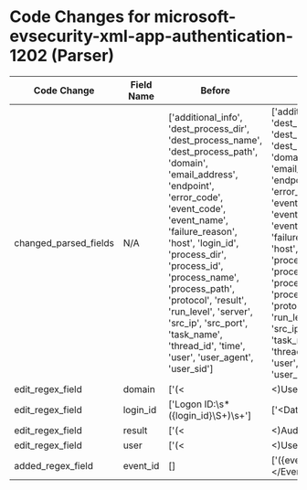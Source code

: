 # Code Changes for microsoft-evsecurity-xml-app-authentication-1202 (Parser)

| Code Change | Field Name | Before | After |
|-------------|------------|--------|-------|
| changed_parsed_fields | N/A | ['additional_info', 'dest_process_dir', 'dest_process_name', 'dest_process_path', 'domain', 'email_address', 'endpoint', 'error_code', 'event_code', 'event_name', 'failure_reason', 'host', 'login_id', 'process_dir', 'process_id', 'process_name', 'process_path', 'protocol', 'result', 'run_level', 'server', 'src_ip', 'src_port', 'task_name', 'thread_id', 'time', 'user', 'user_agent', 'user_sid'] | ['additional_info', 'dest_process_dir', 'dest_process_name', 'dest_process_path', 'domain', 'email_address', 'endpoint', 'error_code', 'event_code', 'event_id', 'event_name', 'failure_reason', 'host', 'login_id', 'process_dir', 'process_id', 'process_name', 'process_path', 'protocol', 'result', 'run_level', 'server', 'src_ip', 'src_port', 'task_name', 'thread_id', 'time', 'user', 'user_agent', 'user_sid'] |
| edit_regex_field | domain | ['(<|&lt;)UserId(&gt;|>)(N\/A|({email_address}[^@&]+@[^&]+)|(({domain}[^\\&]+)\\+)?({user}[\w\.\-\!\#\^\~]{1,40}\$?))(<|&lt;)\/UserId(&gt;|>)', 'Account Domain:\s*(NT AUTHORITY|-|({domain}\S+))\s+Logon ID:'] | ['(<|&lt;)UserId(&gt;|>)(N\/A|({email_address}[^@&]+@[^&]+)|(({domain}[^\\&]+)\\+)?({user}[\w\.\-\!\#\^\~]{1,40}\$?))(<|&lt;)\/UserId(&gt;|>)', '<Data Name(\\)?=(\'|")SubjectDomainName(\'|")>(-|({domain}[^<]+?))<', 'Account Domain:\s*(NT AUTHORITY|-|({domain}\S+))\s+Logon ID:'] |
| edit_regex_field | login_id | ['Logon ID:\s*({login_id}\S+)\s+'] | ['<Data Name(\\)?=(\'|")SubjectLogonId(\'|")>(-|({login_id}[^<]+?))<', 'Logon ID:\s*({login_id}\S+)\s+'] |
| edit_regex_field | result | ['(<|&lt;)AuditResult(&gt;|>)({result}.+?)(&lt;|<)\/AuditResult(&gt;|>)', '<Keyword>({result}[^<]+)<'] | ['(<|&lt;)AuditResult(&gt;|>)({result}.+?)(&lt;|<)\/AuditResult(&gt;|>)', '<Keyword>({result}[^<]+)<', '<Keywords>({result}[^<]+)<'] |
| edit_regex_field | user | ['(<|&lt;)UserId(&gt;|>)(N\/A|({email_address}[^@&]+@[^&]+)|(({domain}[^\\&]+)\\+)?({user}[\w\.\-\!\#\^\~]{1,40}\$?))(<|&lt;)\/UserId(&gt;|>)', 'Account Name:\s*(LOCAL SERVICE|-|({user}[\w\.\-\!\#\^\~]{1,40}\$?))\s+Account Domain:'] | ['(<|&lt;)UserId(&gt;|>)(N\/A|({email_address}[^@&]+@[^&]+)|(({domain}[^\\&]+)\\+)?({user}[\w\.\-\!\#\^\~]{1,40}\$?))(<|&lt;)\/UserId(&gt;|>)', '<Data Name(\\)?=(\'|")SubjectUserName(\'|")>(-|({user}[\w\.\-\!\#\^\~]{1,40}\$?))<', 'Account Name:\s*(LOCAL SERVICE|-|({user}[\w\.\-\!\#\^\~]{1,40}\$?))\s+Account Domain:'] |
| added_regex_field | event_id | [] | ['<EventRecordID>({event_id}[^<]+)<\/EventRecordID>'] |